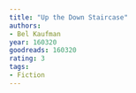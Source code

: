 ```yaml
---
title: "Up the Down Staircase"
authors:
- Bel Kaufman
year: 160320
goodreads: 160320
rating: 3
tags:
- Fiction
---
```


